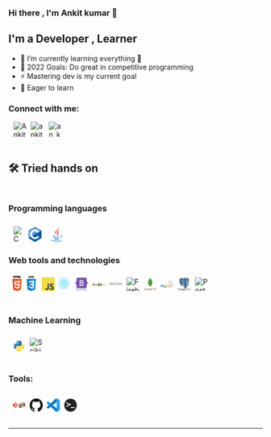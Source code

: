 ### Hi there , I'm Ankit kumar 👋

## I'm a Developer , Learner 
- 🌱 I’m currently learning everything 🤣
- 🥅 2022 Goals: Do great in competitive programming
- ⚡ Mastering dev is my current goal 
- 🔭 Eager to learn

<p>

### Connect with me:
[<img style="padding-left: 10px;" align="left" width="26" height="30" alt="AnkitKu04278106 | Twitter" src="https://cdn.jsdelivr.net/npm/simple-icons@v3/icons/twitter.svg" />](https://twitter.com/AnkitKu04278106)
[<img style="padding-left: 8px;" align="left" width="26" height="30" alt="ankit-kumar-9a65b4189 | LinkedIn"  src="https://cdn.jsdelivr.net/npm/simple-icons@v3/icons/linkedin.svg" />](https://www.linkedin.com/in/ankit-kumar-9a65b4189/)
[<img style="padding-left: 10px;" align="left"  width="26" height="30" alt="an_k_it_kumar | Instagram"  src="https://cdn.jsdelivr.net/npm/simple-icons@v3/icons/instagram.svg" />](https://www.instagram.com/an_k_it_kumar/?hl=en)
<br>
</p>
<p style="padding-top:18px">

## 🛠️ Tried hands on
<p style="padding-top:8px">

### Programming languages
<p style="padding-top:10px">
<img style="padding-left: 10px;" align="left" alt="C"  width="26" height="30" src="https://user-images.githubusercontent.com/42747200/46140125-da084900-c26d-11e8-8ea7-c45ae6306309.png" />   
<img style="padding-left: 1px;" align="C++" src="https://raw.githubusercontent.com/devicons/devicon/master/icons/c/c-original.svg"  width="31" height="31"/> 
 <img style="padding-left: 9px;" align="Java" src="https://raw.githubusercontent.com/devicons/devicon/master/icons/java/java-original.svg" alt="java" width="30" height="30"/> 
 </p>
 </p>
 </p>
 
 ### Web tools and technologies
 <p style="padding-top:5px">
<img style="padding-left: 4px;" align="left" alt="HTML5"  width="26" height="30" src="https://raw.githubusercontent.com/github/explore/80688e429a7d4ef2fca1e82350fe8e3517d3494d/topics/html/html.png" />
<img style="padding-left: 2px;" align="left" alt="Css"  width="26" height="30" src="https://raw.githubusercontent.com/github/explore/80688e429a7d4ef2fca1e82350fe8e3517d3494d/topics/css/css.png" />
<img style="padding-left: 8px; padding-top: 3px" align="left" alt="JavaScript"  width="26" height="27" src="https://raw.githubusercontent.com/github/explore/80688e429a7d4ef2fca1e82350fe8e3517d3494d/topics/javascript/javascript.png" />
<img style="padding-left: 4px;" align="left" alt="React js"  width="28" height="30" src="https://raw.githubusercontent.com/github/explore/80688e429a7d4ef2fca1e82350fe8e3517d3494d/topics/react/react.png" />
<img  style="padding-left: 8px; padding-top: 3px" align="left" alt="Bootstrap"  width="26" height="27" src="https://raw.githubusercontent.com/devicons/devicon/master/icons/bootstrap/bootstrap-plain-wordmark.svg" />
 <img style="padding-left: 8px; padding-top: 3px" align="left" alt="Node js"  width="26" height="27" src="https://raw.githubusercontent.com/devicons/devicon/master/icons/nodejs/nodejs-original-wordmark.svg" /> 
<img style="padding-left: 8px; padding-top: 3px" align="left" alt="Express js"  width="26" height="27" src="https://raw.githubusercontent.com/devicons/devicon/master/icons/express/express-original-wordmark.svg" />
 <img style="padding-left: 8px; padding-top: 3px" align="left" alt="Firebase"  width="26" height="27" src="https://www.vectorlogo.zone/logos/firebase/firebase-icon.svg" /> 

<img style="padding-left: 8px; padding-top: 3px" align="left" alt="Mongodb"  width="26" height="27" src="https://raw.githubusercontent.com/devicons/devicon/master/icons/mongodb/mongodb-original-wordmark.svg"/>

<img style="padding-left: 8px; padding-top: 3px" align="left" alt="MySql"  width="26" height="27" src="https://raw.githubusercontent.com/devicons/devicon/master/icons/mysql/mysql-original-wordmark.svg" /> 
 
 <img style="padding-left: 8px; padding-top: 3px" align="left" alt="Postgresql"  width="26" height="27" src="https://raw.githubusercontent.com/devicons/devicon/master/icons/postgresql/postgresql-original-wordmark.svg" />
 
 <img style="padding-left: 8px; padding-top: 3px" align="left" alt="Postman"  width="26" height="27" src="https://www.vectorlogo.zone/logos/getpostman/getpostman-icon.svg" /> 

</p><br>
<p style="padding-top:10px">

### Machine Learning
<p style="padding-top:8px">
 <img style="padding-left: 8px; padding-top: 3px" align="left" alt="Python"  width="26" height="27" src="https://raw.githubusercontent.com/devicons/devicon/master/icons/python/python-original.svg" />
  <img style="padding-left: 8px; padding-top: 3px padding-bottom: 20px" align="left" alt="Scikit learn"  width="26" height="27" src="https://upload.wikimedia.org/wikipedia/commons/0/05/Scikit_learn_logo_small.svg" /> 

</p><br><br>

### Tools:
<p style="padding-top:10px">
<img style="padding-left: 8px; padding-top: 3px" align="left" alt="Git"  width="26" height="27" src="https://raw.githubusercontent.com/github/explore/80688e429a7d4ef2fca1e82350fe8e3517d3494d/topics/git/git.png" />
<img style="padding-left: 8px; padding-top: 3px" align="left" alt="Github"  width="26" height="27" src="https://raw.githubusercontent.com/github/explore/78df643247d429f6cc873026c0622819ad797942/topics/github/github.png" />
<img style="padding-left: 8px; padding-top: 3px" align="left" alt="Visual Studio Code"  width="26" height="27" src="https://raw.githubusercontent.com/github/explore/80688e429a7d4ef2fca1e82350fe8e3517d3494d/topics/visual-studio-code/visual-studio-code.png" />
<img style="padding-left: 8px; padding-top: 3px" align="left" alt="Terminal"  width="26" height="27" src="https://raw.githubusercontent.com/github/explore/80688e429a7d4ef2fca1e82350fe8e3517d3494d/topics/terminal/terminal.png" />

</p>

<br />
<br />

---

<!-- <details>
  <summary>:zap: GitHub Stats</summary>

  <img align="left" alt="Ankit kumar's GitHub Stats" src="https://github-readme-stats.vercel.app/api?username=ankitkumarhello20&show_icons=true&hide_border=true" />

</details> -->
